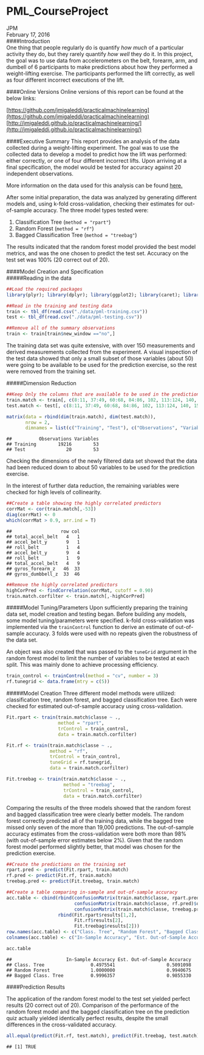 # PML_CourseProject
JPM  
February 17, 2016  
####Introduction  
One thing that people regularly do is quantify *how much* of a particular activity they do, but they rarely quantify *how well* they do it. In this project, the goal was to use data from accelerometers on the belt, forearm, arm, and dumbell of 6 participants to make predictions about how they performed a weight-lifting exercise. The participants performed the lift correctly, as well as four different incorrect executions of the lift.

####Online Versions
Online versions of this report can be found at the below links:

[https://github.com/jmigaleddi/practicalmachinelearning](https://github.com/jmigaleddi/practicalmachinelearning)  
[http://jmigaleddi.github.io/practicalmachinelearning/](http://jmigaleddi.github.io/practicalmachinelearning/)

####Executive Summary
This report provides an analysis of the data collected during a weight-lifting experiment. The goal was to use the collected data to develop a model to predict how the lift was performed: either correctly, or one of four different incorrect lifts. Upon arriving at a final specification, the model would be tested for accuracy against 20 independent observations.

More information on the data used for this analysis can be found  [here.](http://groupware.les.inf.puc-rio.br/har)

After some initial preparation, the data was analyzed by generating different models and, using k-fold cross-validation, checking their estimates for out-of-sample accuracy. The three model types tested were:  

1. Classification Tree (`method = "rpart"`)  
2. Random Forest (`method = "rf"`)  
3. Bagged Classification Tree (`method = "treebag"`)  

The results indicated that the random forest model provided the best model metrics, and was the one chosen to predict the test set. Accuracy on the test set was 100% (20 correct out of 20).

####Model Creation and Specification  
#####Reading in the data

```r
##Load the required packages
library(plyr); library(dplyr); library(ggplot2); library(caret); library(e1071)

##Read in the training and testing data
train <- tbl_df(read.csv("./data/pml-training.csv"))
test <- tbl_df(read.csv("./data/pml-testing.csv"))

##Remove all of the summary observations
train <- train[train$new_window =="no",]
```

The training data set was quite extensive, with over 150 measurements and derived measurements collected from the experiment. A visual inspection of the test data showed that only a small subset of those variables (about 50) were going to be available to be used for the prediction exercise, so the rest were removed from the training set.

#####Dimension Reduction

```r
##Keep Only the columns that are available to be used in the prediction exercise
train.match <- train[, c(8:11, 37:49, 60:68, 84:86, 102, 113:124, 140, 151:160)]
test.match <- test[, c(8:11, 37:49, 60:68, 84:86, 102, 113:124, 140, 151:160)]

matrix(data = rbind(dim(train.match), dim(test.match)),
       nrow = 2,
       dimnames = list(c("Training", "Test"), c("Observations", "Variables")))
```

```
##          Observations Variables
## Training        19216        53
## Test               20        53
```

Checking the dimensions of the newly filtered data set showed that the data had been reduced down to about 50 variables to be used for the prediction exercise.

In the interest of further data reduction, the remaining variables were checked for high levels of collinearity.


```r
##Create a table showing the highly correlated predictors
corrMat <- cor(train.match[,-53])
diag(corrMat) <- 0
which(corrMat > 0.9, arr.ind = T)
```

```
##                  row col
## total_accel_belt   4   1
## accel_belt_y       9   1
## roll_belt          1   4
## accel_belt_y       9   4
## roll_belt          1   9
## total_accel_belt   4   9
## gyros_forearm_z   46  33
## gyros_dumbbell_z  33  46
```

```r
##Remove the highly correlated predictors
highCorPred <- findCorrelation(corrMat, cutoff = 0.90)
train.match.corfilter <- train.match[,-highCorPred]
```

#####Model Tuning/Parameters
Upon sufficiently preparing the training data set, model creation and testing began. Before building any models, some model tuning/parameters were specified. k-fold cross-validation was implemented via the `trainControl` function to derive an estimate of out-of-sample accuracy. 3 folds were used with no repeats given the robustness of the data set.

An object was also created that was passed to the `tuneGrid` argument in the random forest model to limit the number of variables to be tested at each split. This was mainly done to achieve processing efficiency. 


```r
train_control <- trainControl(method = "cv", number = 3)
rf.tunegrid <- data.frame(mtry = c(5))
```

#####Model Creation
Three different model methods were utilized: classification tree, random forest, and bagged classification tree. Each were checked for estimated out-of-sample accuracy using cross-validation.


```r
Fit.rpart <- train(train.match$classe ~ ., 
                   method = "rpart", 
                   trControl = train_control,
                   data = train.match.corfilter)

Fit.rf <- train(train.match$classe ~ ., 
                method = "rf", 
                trControl = train_control,
                tuneGrid = rf.tunegrid,
                data = train.match.corfilter)

Fit.treebag <- train(train.match$classe ~ ., 
                     method = "treebag", 
                     trControl = train_control,
                     data = train.match.corfilter)
```

Comparing the results of the three models showed that the random forest and bagged classification tree were clearly better models. The random forest correctly predicted all of the training data, while the bagged tree missed only seven of the more than 19,000 predictions. The out-of-sample accuracy estimates from the cross-validation were both more than 98% (with out-of-sample error estimates below 2%). Given that the random forest model performed slightly better, that model was chosen for the prediction exercise.


```r
##Create the predictions on the training set
rpart.pred <- predict(Fit.rpart, train.match)
rf.pred <- predict(Fit.rf, train.match)
treebag.pred <- predict(Fit.treebag, train.match)

##Create a table comparing in-sample and out-of-sample accuracy
acc.table <- cbind(rbind(confusionMatrix(train.match$classe, rpart.pred)$overall["Accuracy"],
                         confusionMatrix(train.match$classe, rf.pred)$overall["Accuracy"],
                         confusionMatrix(train.match$classe, treebag.pred)$overall["Accuracy"]),
                   rbind(Fit.rpart$results[1,2],
                         Fit.rf$results[2],
                         Fit.treebag$results[2]))
row.names(acc.table) <- c("Class. Tree", "Random Forest", "Bagged Class. Tree")
colnames(acc.table) <- c("In-Sample Accuracy", "Est. Out-of-Sample Accuracy")

acc.table
```

```
##                    In-Sample Accuracy Est. Out-of-Sample Accuracy
## Class. Tree                 0.4975541                   0.5091098
## Random Forest               1.0000000                   0.9940675
## Bagged Class. Tree          0.9996357                   0.9855330
```

####Prediction Results

The application of the random forest model to the test set yielded perfect results (20 correct out of 20). Comparison of the performance of the random forest model and the bagged classification tree on the prediction quiz actually yielded identically perfect results, despite the small differences in the cross-validated accuracy.


```r
all.equal(predict(Fit.rf, test.match), predict(Fit.treebag, test.match))
```

```
## [1] TRUE
```
